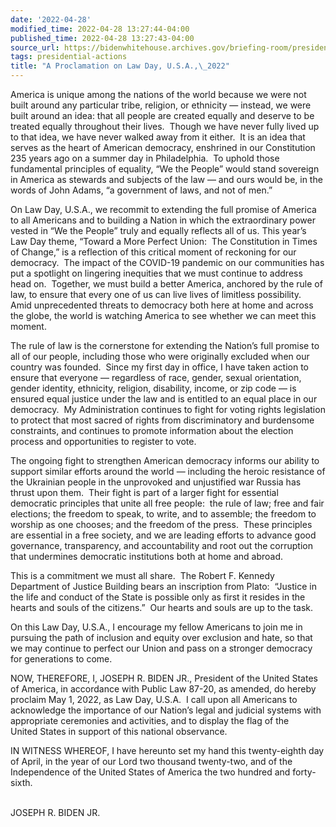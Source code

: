 ```yaml
---
date: '2022-04-28'
modified_time: 2022-04-28 13:27:44-04:00
published_time: 2022-04-28 13:27:43-04:00
source_url: https://bidenwhitehouse.archives.gov/briefing-room/presidential-actions/2022/04/28/a-proclamation-on-law-day-u-s-a-2022/
tags: presidential-actions
title: "A Proclamation on Law Day, U.S.A.,\_2022"
---
```

 
America is unique among the nations of the world because we were not
built around any particular tribe, religion, or ethnicity — instead, we
were built around an idea: that all people are created equally and
deserve to be treated equally throughout their lives.  Though we have
never fully lived up to that idea, we have never walked away from it
either.  It is an idea that serves as the heart of American democracy,
enshrined in our Constitution 235 years ago on a summer day in
Philadelphia.  To uphold those fundamental principles of equality, “We
the People” would stand sovereign in America as stewards and subjects of
the law — and ours would be, in the words of John Adams, “a government
of laws, and not of men.”  
  
On Law Day, U.S.A., we recommit to extending the full promise of America
to all Americans and to building a Nation in which the extraordinary
power vested in “We the People” truly and equally reflects all of us.
This year’s Law Day theme, “Toward a More Perfect Union:  The
Constitution in Times of Change,” is a reflection of this critical
moment of reckoning for our democracy.  The impact of the COVID-19
pandemic on our communities has put a spotlight on lingering inequities
that we must continue to address head on.  Together, we must build
a better America, anchored by the rule of law, to ensure that every one
of us can live lives of limitless possibility.  Amid unprecedented
threats to democracy both here at home and across the globe, the world
is watching America to see whether we can meet this moment.  
  
The rule of law is the cornerstone for extending the Nation’s full
promise to all of our people, including those who were originally
excluded when our country was founded.  Since my first day in office, I
have taken action to ensure that everyone — regardless of race, gender,
sexual orientation, gender identity, ethnicity, religion, disability,
income, or zip code — is ensured equal justice under the law and is
entitled to an equal place in our democracy.  My Administration
continues to fight for voting rights legislation to protect that most
sacred of rights from discriminatory and burdensome constraints, and
continues to promote information about the election process and
opportunities to register to vote.    
  
The ongoing fight to strengthen American democracy informs our ability
to support similar efforts around the world — including the heroic
resistance of the Ukrainian people in the unprovoked and unjustified war
Russia has thrust upon them.  Their fight is part of a larger fight for
essential democratic principles that unite all free people:  the rule of
law; free and fair elections; the freedom to speak, to write, and to
assemble; the freedom to worship as one chooses; and the freedom of the
press.  These principles are essential in a free society, and we are
leading efforts to advance good governance, transparency, and
accountability and root out the corruption that undermines democratic
institutions both at home and abroad.  
  
This is a commitment we must all share.  The Robert F. Kennedy
Department of Justice Building bears an inscription from Plato:
 “Justice in the life and conduct of the State is possible only as first
it resides in the hearts and souls of the citizens.”  Our hearts and
souls are up to the task.  
  
On this Law Day, U.S.A., I encourage my fellow Americans to join me in
pursuing the path of inclusion and equity over exclusion and hate, so
that we may continue to perfect our Union and pass on a stronger
democracy for generations to come.  
  
NOW, THEREFORE, I, JOSEPH R. BIDEN JR., President of the United States
of America, in accordance with Public Law 87-20, as amended, do hereby
proclaim May 1, 2022, as Law Day, U.S.A.  I call upon all Americans to
acknowledge the importance of our Nation’s legal and judicial systems
with appropriate ceremonies and activities, and to display the flag of
the United States in support of this national observance.  
  
IN WITNESS WHEREOF, I have hereunto set my hand this twenty-eighth day
of April, in the year of our Lord two thousand twenty-two, and of the
Independence of the United States of America the two hundred and
forty-sixth.  
 

JOSEPH R. BIDEN JR.
